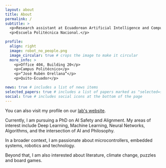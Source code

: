 ```yaml
---
layout: about
title: About
permalink: /
subtitle: >
  <p>Research assistant at Ecuadorean Artificial Intelligence and Computer Vision Lab.</p>
  <p>Escuela Politécnica Nacional.</p>

profile:
  align: right
  image: robot_no_people.png
  image_circular: true # crops the image to make it circular
  more_info: >
    <p>Office 404, Building 20</p>
    <p>Campus Politécnico</p>
    <p>“José Rubén Orellana”</p>
    <p>Quito-Ecuador</p>

news: true # includes a list of news items
selected_papers: true # includes a list of papers marked as "selected={true}"
social: true # includes social icons at the bottom of the page
---
```


You can also visit my profile on our [lab's website](https://laboratorio-ia.epn.edu.ec/en/members/m_members-active/31-msc-jonathan-zea).

Currently, I am pursuing a PhD on AI Safety and Alignment. 
My areas of interest include Deep Learning, Machine Learning, Neural Networks, Algorithms, and the intersection of AI and Philosophy.

In a broader context, I am passionate about microcontrollers, embedded systems, robotics and technology.

Beyond that, I am also interested about literature, climate change, puzzles and board games.